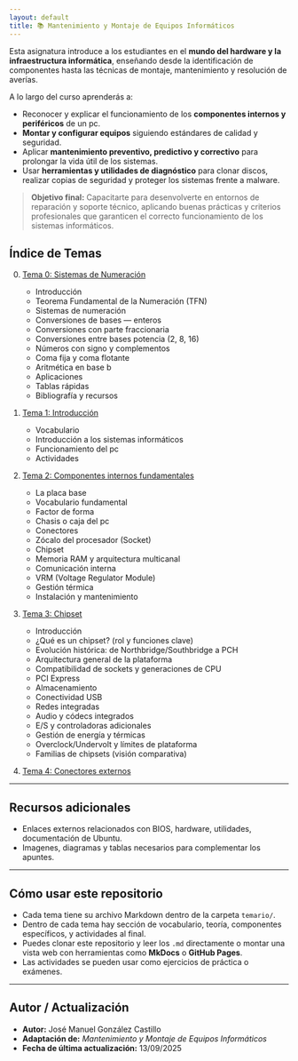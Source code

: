 ```yaml
---
layout: default
title: 📚 Mantenimiento y Montaje de Equipos Informáticos
---
```



Esta asignatura introduce a los estudiantes en el **mundo del hardware y la infraestructura informática**, enseñando desde la identificación de componentes hasta las técnicas de montaje, mantenimiento y resolución de averías.

A lo largo del curso aprenderás a:
- Reconocer y explicar el funcionamiento de los **componentes internos y periféricos** de un pc.  
- **Montar y configurar equipos** siguiendo estándares de calidad y seguridad.  
- Aplicar **mantenimiento preventivo, predictivo y correctivo** para prolongar la vida útil de los sistemas.  
- Usar **herramientas y utilidades de diagnóstico** para clonar discos, realizar copias de seguridad y proteger los sistemas frente a malware.

> **Objetivo final:** Capacitarte para desenvolverte en entornos de reparación y soporte técnico, aplicando buenas prácticas y criterios profesionales que garanticen el correcto funcionamiento de los sistemas informáticos.

## Índice de Temas

0. [Tema 0: Sistemas de Numeración](temario/00_numeracion.md)  
     - Introducción  
     - Teorema Fundamental de la Numeración (TFN)  
     - Sistemas de numeración  
     - Conversiones de bases — enteros  
     - Conversiones con parte fraccionaria  
     - Conversiones entre bases potencia (2, 8, 16)  
     - Números con signo y complementos  
     - Coma fija y coma flotante  
     - Aritmética en base b  
     - Aplicaciones  
     - Tablas rápidas  
     - Bibliografía y recursos  
   

1. [Tema 1: Introducción](temario/01_introduccion.md)  
   - Vocabulario  
   - Introducción a los sistemas informáticos  
   - Funcionamiento del pc  
   - Actividades  

2. [Tema 2: Componentes internos fundamentales](temario/02_componentes_internos.md)  
     - La placa base  
     - Vocabulario fundamental  
     - Factor de forma  
     - Chasis o caja del pc  
     - Conectores  
     - Zócalo del procesador (Socket)  
     - Chipset  
     - Memoria RAM y arquitectura multicanal  
     - Comunicación interna  
     - VRM (Voltage Regulator Module)  
     - Gestión térmica  
     - Instalación y mantenimiento
  
3. [Tema 3: Chipset](temario/03_chipset.md)  

     - Introducción  
     - ¿Qué es un chipset? (rol y funciones clave)  
     - Evolución histórica: de Northbridge/Southbridge a PCH  
     - Arquitectura general de la plataforma  
     - Compatibilidad de sockets y generaciones de CPU   
     - PCI Express    
     - Almacenamiento    
     - Conectividad USB   
     - Redes integradas     
     - Audio y códecs integrados  
     - E/S y controladoras adicionales    
     - Gestión de energía y térmicas     
     - Overclock/Undervolt y límites de plataforma  
     - Familias de chipsets (visión comparativa)  
   
4. [Tema 4: Conectores externos](temario/04_conectores_externos.md)  

       
<!--
4. [Tema 3: Dispositivos de almacenamiento](temario/03_dispositivos_almacenamiento.md)  
   - Vocabulario  
   - Almacenamiento magnético  
   - Almacenamiento óptico  
   - Almacenamiento electrónico  
   - Actividades  

5. [Tema 4: Periféricos](temario/04_perifericos.md)  
   - Vocabulario  
   - Periféricos de entrada  
   - Periféricos de salida  
   - Periféricos de entrada y salida  
   - Actividades  

6. [Tema 5: Sistemas de alimentación de los pc's](temario/05_alimentacion.md)  
   - Vocabulario  
   - Medición de los parámetros eléctricos  
   - Fuente de alimentación  
   - S.A.I. (Sistema de Alimentación Ininterrumpida)  
   - Actividades  

7. [Tema 6: Montaje de pc's](temario/06_montaje_pc's.md)  
   - Vocabulario  
   - Precauciones  
   - Protección ambiental  
   - Herramientas  
   - Secuenciado del montaje  
   - Actividades  

8. [Tema 7: Mantenimiento de pc's](temario/07_mantenimiento_pc's.md)  
   - Vocabulario  
   - El BIOS  
   - Mantenimiento general  
   - Mantenimiento preventivo  
   - Mantenimiento predictivo  
   - Mantenimiento correctivo  
   - Actividades  

9. [Tema 8: Utilidades para el mantenimiento](temario/08_utilidades_mantenimiento.md)  
   - Vocabulario  
   - Clonación de dispositivos de almacenamiento  
   - Copias de seguridad (respaldo de ficheros)  
   - Sistema RAID  
   - Malware y Antivirus  
   - Otras utilidades  
   - Actividades  

10. [Tema 9: Actividad final](temario/09_actividad_final.md)  
   - Enunciado  



-->
---

## Recursos adicionales

- Enlaces externos relacionados con BIOS, hardware, utilidades, documentación de Ubuntu.  
- Imagenes, diagramas y tablas necesarios para complementar los apuntes.

---

## Cómo usar este repositorio

- Cada tema tiene su archivo Markdown dentro de la carpeta `temario/`.  
- Dentro de cada tema hay sección de vocabulario, teoría, componentes específicos, y actividades al final.  
- Puedes clonar este repositorio y leer los `.md` directamente o montar una vista web con herramientas como **MkDocs** o **GitHub Pages**.  
- Las actividades se pueden usar como ejercicios de práctica o exámenes.

---

## Autor / Actualización

- **Autor:** José Manuel González Castillo  
- **Adaptación de:** *Mantenimiento y Montaje de Equipos Informáticos*  
- **Fecha de última actualización:** 13/09/2025
